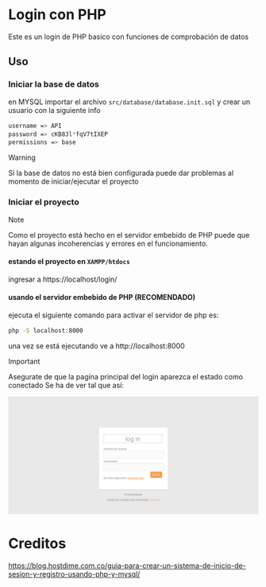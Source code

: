 # Login con PHP

Este es un login de PHP basico con funciones de comprobación de datos

## Uso

### Iniciar la base de datos

en MYSQL importar el archivo `src/database/database.init.sql` y crear un usuario con la siguiente info
    
``` bash
username => API
password => cKB8Jl*fqV7tIXEP
permissions => base
```

> [!WARNING]
> Si la base de datos no está bien configurada puede dar problemas al momento de iniciar/ejecutar el proyecto

### Iniciar el proyecto

> [!NOTE]
> Como el proyecto está hecho en el servidor embebido de PHP puede que hayan algunas incoherencias y errores en el funcionamiento.

#### estando el proyecto en `XAMPP/htdocs`

ingresar a https://localhost/login/

#### usando el servidor embebido de PHP (RECOMENDADO)

ejecuta el siguiente comando para activar el servidor de php es:

```bash
php -S localhost:8000
```

una vez se está ejecutando ve a http://localhost:8000

> [!IMPORTANT]
> Asegurate de que la pagina principal del login aparezca el estado como conectado
> Se ha de ver tal que así:
> 
> <img src="./app.png" width=600 />

# Creditos

https://blog.hostdime.com.co/guia-para-crear-un-sistema-de-inicio-de-sesion-y-registro-usando-php-y-mysql/
